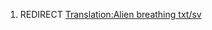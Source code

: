 1.  REDIRECT [Translation:Alien breathing
    txt/sv](Translation:Alien_breathing_txt/sv "wikilink")